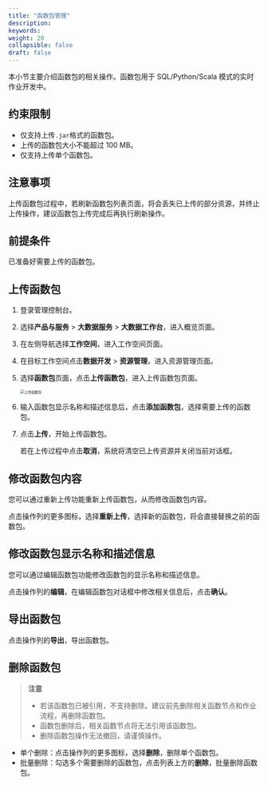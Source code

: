 ```yaml
---
title: "函数包管理"
description:  
keywords: 
weight: 20
collapsible: false
draft: false
---
```


本小节主要介绍函数包的相关操作。函数包用于 SQL/Python/Scala 模式的实时作业开发中。

## 约束限制

- 仅支持上传`.jar`格式的函数包。
- 上传的函数包大小不能超过 100 MB。
- 仅支持上传单个函数包。

## 注意事项

上传函数包过程中，若刷新函数包列表页面，将会丢失已上传的部分资源，并终止上传操作，建议函数包上传完成后再执行刷新操作。

## 前提条件

已准备好需要上传的函数包。

## 上传函数包

1. 登录管理控制台。
2. 选择**产品与服务** > **大数据服务** > **大数据工作台**，进入概览页面。
3. 在左侧导航选择**工作空间**，进入工作空间页面。
4. 在目标工作空间点击**数据开发** > **资源管理**，进入资源管理页面。
5. 选择**函数包**页面，点击**上传函数包**，进入上传函数包页面。
   
   <img src="/bigdata/databench/_images/upload_function.png" alt="上传函数包" style="zoom:50%;" />

6. 输入函数包显示名称和描述信息后，点击**添加函数包**，选择需要上传的函数包。
7. 点击**上传**，开始上传函数包。
   
   若在上传过程中点击**取消**，系统将清空已上传资源并关闭当前对话框。

## 修改函数包内容

您可以通过重新上传功能重新上传函数包，从而修改函数包内容。

点击操作列的更多图标，选择**重新上传**，选择新的函数包，将会直接替换之前的函数包。

## 修改函数包显示名称和描述信息

您可以通过编辑函数包功能修改函数包的显示名称和描述信息。

点击操作列的**编辑**，在编辑函数包对话框中修改相关信息后，点击**确认**。

## 导出函数包

点击操作列的**导出**，导出函数包。

## 删除函数包

> **注意**
> 
> - 若该函数包已被引用，不支持删除。建议前先删除相关函数节点和作业流程，再删除函数包。
> - 函数包删除后，相关函数节点将无法引用该函数包。
> - 删除函数包操作无法撤回，请谨慎操作。

- 单个删除：点击操作列的更多图标，选择**删除**，删除单个函数包。
- 批量删除：勾选多个需要删除的函数包，点击列表上方的**删除**，批量删除函数包。